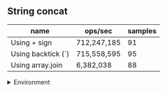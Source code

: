 ## String concat

|name|ops/sec|samples|
|-|-|-|
|Using + sign|712,247,185|91|
|Using backtick (`)|715,558,595|95|
|Using array.join|6,382,038|88|


<details>
<summary>Environment</summary>

* __Machine:__ linux x64 | 2 vCPUs | 6.8GB Mem
* __Run:__ Tue Oct 24 2023 17:51:53 GMT+0000 (Coordinated Universal Time)
</details>

<!--
{"environment":{"platform":"linux","arch":"x64","cpus":2,"totalMemory":6.7597503662109375},"benchmarks":[{"name":"Using + sign","opsSec":712247185.4526706,"samples":6},{"name":"Using backtick (`)","opsSec":715558595.1328263,"samples":8},{"name":"Using array.join","opsSec":6382038.422393413,"samples":5}]}-->
